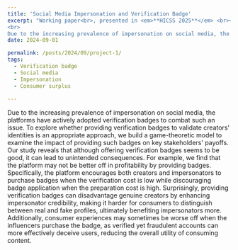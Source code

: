 ```yaml
---
title: 'Social Media Impersonation and Verification Badge'
excerpt: "Working paper<br>, presented in <em>**HICSS 2025**</em> <br><br> 
<br>
Due to the increasing prevalence of impersonation on social media, the platforms have actively adopted verification badges to combat such an issue. To explore whether providing verification badges to validate creators' identities is an appropriate approach, we build a game-theoretic model to examine the impact of providing such badges on key stakeholders' payoffs. Our study reveals that although offering verification badges seems to be good, it can lead to unintended consequences. For example, we find that the platform may not be better off in profitability by providing badges. Specifically, the platform encourages both creators and impersonators to purchase badges when the verification cost is low while discouraging badge application when the preparation cost is high. Surprisingly, providing verification badges can disadvantage genuine creators by enhancing impersonator credibility, making it harder for consumers to distinguish between real and fake profiles, ultimately benefiting impersonators more. Additionally, consumer experiences may sometimes be worse off when the influencers purchase the badge, as verified yet fraudulent accounts can more effectively deceive users, reducing the overall utility of consuming content."
date: 2024-09-01

permalink: /posts/2024/09/project-1/
tags:
  - Verification badge
  - Social media
  - Impersonation
  - Consumer surplus 
  
---
```


Due to the increasing prevalence of impersonation on social media, the platforms have actively adopted verification badges to combat such an issue. To explore whether providing verification badges to validate creators' identities is an appropriate approach, we build a game-theoretic model to examine the impact of providing such badges on key stakeholders' payoffs. Our study reveals that although offering verification badges seems to be good, it can lead to unintended consequences. For example, we find that the platform may not be better off in profitability by providing badges. Specifically, the platform encourages both creators and impersonators to purchase badges when the verification cost is low while discouraging badge application when the preparation cost is high. Surprisingly, providing verification badges can disadvantage genuine creators by enhancing impersonator credibility, making it harder for consumers to distinguish between real and fake profiles, ultimately benefiting impersonators more. Additionally, consumer experiences may sometimes be worse off when the influencers purchase the badge, as verified yet fraudulent accounts can more effectively deceive users, reducing the overall utility of consuming content.

